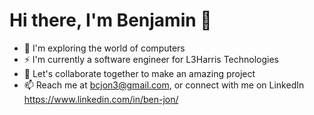 # Hi there, I'm Benjamin 👋
- 🔭 I'm exploring the world of computers
- ⚡ I'm currently a software engineer for L3Harris Technologies
- 👯 Let's collaborate together to make an amazing project
- 📫 Reach me at bcjon3@gmail.com, or connect with me on LinkedIn https://www.linkedin.com/in/ben-jon/





<!--
**bjon1/bjon1** is a ✨ _special_ ✨ repository because its `README.md` (this file) appears on your GitHub profile.

Here are some ideas to get you started:

- 🔭 I’m currently working on ...
- 🌱 I’m currently learning ...
- 👯 I’m looking to collaborate on ...
- 🤔 I’m looking for help with ...
- 💬 Ask me about ...
- 📫 How to reach me: ...
- 😄 Pronouns: ...
- ⚡ Fun fact: ...
-->
